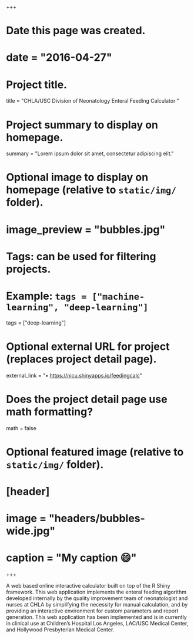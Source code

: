 +++
# Date this page was created.
# date = "2016-04-27"

# Project title.
title = "CHLA/USC Division of Neonatology Enteral Feeding Calculator "

# Project summary to display on homepage.
summary = "Lorem ipsum dolor sit amet, consectetur adipiscing elit."

# Optional image to display on homepage (relative to `static/img/` folder).
# image_preview = "bubbles.jpg"

# Tags: can be used for filtering projects.
# Example: `tags = ["machine-learning", "deep-learning"]`
tags = ["deep-learning"]

# Optional external URL for project (replaces project detail page).
external_link = "•	https://nicu.shinyapps.io/feedingcalc"

# Does the project detail page use math formatting?
math = false

# Optional featured image (relative to `static/img/` folder).
# [header]
# image = "headers/bubbles-wide.jpg"
# caption = "My caption :smile:"

+++

A web based online interactive calculator built on top of the R Shiny framework. This web application implements the enteral feeding algorithm developed internally by the quality improvement team of neonatologist and nurses at CHLA by simplifying the necessity for manual calculation, and by providing an interactive environment for custom parameters and report generation. This web application has been implemented and is in currently in clinical use at Children’s Hospital Los Angeles, LAC/USC Medical Center, and Hollywood Presbyterian Medical Center.